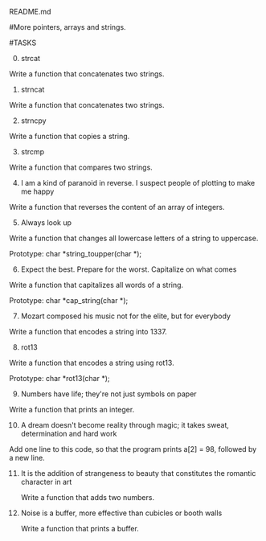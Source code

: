 README.md

#More pointers, arrays and strings.

#TASKS

0. strcat

Write a function that concatenates two strings.

1. strncat

Write a function that concatenates two strings.

2. strncpy

Write a function that copies a string.

3. strcmp

Write a function that compares two strings.

4. I am a kind of paranoid in reverse. I suspect people of plotting to make me happy

Write a function that reverses the content of an array of integers.

5. Always look up

Write a function that changes all lowercase letters of a string to uppercase.

Prototype: char *string_toupper(char *);

6. Expect the best. Prepare for the worst. Capitalize on what comes

Write a function that capitalizes all words of a string.

Prototype: char *cap_string(char *);

7. Mozart composed his music not for the elite, but for everybody

Write a function that encodes a string into 1337.

8. rot13

Write a function that encodes a string using rot13.

Prototype: char *rot13(char *);

9. Numbers have life; they're not just symbols on paper

Write a function that prints an integer.

10. A dream doesn't become reality through magic; it takes sweat, determination and hard work

Add one line to this code, so that the program prints a[2] = 98, followed by a new line.


11. It is the addition of strangeness to beauty that constitutes the romantic character in art

	Write a function that adds two numbers.

12. Noise is a buffer, more effective than cubicles or booth walls

	Write a function that prints a buffer.

